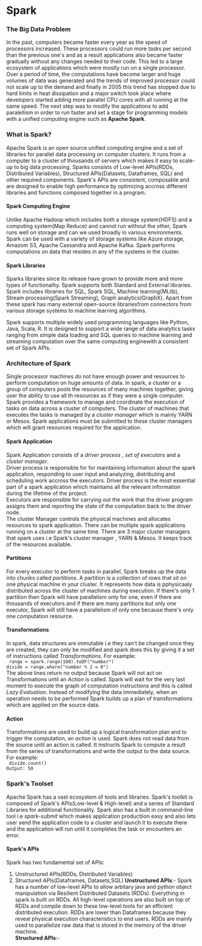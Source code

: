 # Spark  
### The Big Data Problem
In the past, computers became faster every year as the speed of processors increased. These processors could run more tasks per second than the previous one's and as a result applications also became faster gradually without any changes needed to their code. This led to a large ecosystem of applications which were mostly run on a single processor.
Over a period of time, the computations have become larger and huge volumes of data was generated and the trends of improved processor could not scale up to the demand and finally in 2005 this trend has stopped due to hard limits in heat dissipation and a major switch took place where developers started adding more parallel CPU cores with all running at the same speed.
The next step was to modify the applications to add paralellism in order to run faster and set a stage for programming models with a unified computing engine such as **Apache Spark**.  
### What is Spark?
Apache Spark is an open source unified computing engine and a set of libraries for parallel data processing on computer clusters. It runs from a computer to a cluster of thousands of servers which makes it easy to scale-up to big data processing. Sparks consists of Low-level APIs(RDDs, Distributed Variables), Structured APIs(Datasets, Dataframes, SQL) and other required components. Spark's APIs are consistent, composable and are designed to enable high performance by optimizing accross different libraries and functions composed together in a program.  
  
#### Spark Computing Engine  
Unlike Apache Hadoop which includes both a storage system(HDFS) and a computing system(Map Reduce) and cannot run without the other, Spark runs well on storage and can we used broadly in various environments. Spark can be used with a variety of storage systems like Azure storage, Amazom S3, Apache Cassandra and Apache Kafka. Spark performs computations on data that resides in any of the systems in the cluster.    
#### Spark Libraries  
Sparks libraries since its release have grown to provide more and more types of functionality. Spark supports both Standard and External libraries. Spark includes libraries for SQL, Spark SQL, Machine learning(MLlib), Stream processing(Spark Streaming), Graph analytics(GraphX). Apart from these spark has many external open-source librariesfrom connectors from various storage systems to machine learning algorithms.  

Spark supports multiple widely used programming languages like Python, Java, Scala, R. It is designed to support a wide range of data analytics tasks ranging from simple data loading and SQL queries to machine learning and streaming computation over the same computing enginewith a consistent set of Spark APIs.  

### Architecture of Spark  
Single processor machines do not have enough power and resources to perform computation on huge amounts of data. In spark, a cluster or a group of computers pools the resources of many machines together, giving user the ability to use all th resources as if they were a single computer. Spark provides a framework to manage and coordinate the execution of tasks on data across a cluster of computers. The cluster of machines that executes the tasks is managed by a *cluster manager* which is mainly YARN or Mesos. Spark applications must be submitted to these cluster managers which will grant resources required for the application.  
#### Spark Application  
Spark Application consists of a *driver process* , *set of executors* and a *cluster manager*.  
Driver process is responsible for for maintaining information about the spark application, responding to user input and analyzing, distributing and scheduling work accross the executors. Driver process is the most essential part of a spark application which maintains all the relevant information during the lifetime of the project.  
Executors are responsible for carrying out the work that the driver program assigns them and reporting the state of the computation back to the driver node.  
The cluster Manager controls the physical machines and allocates resources to spark application. There can be mutliple spark applications running on a cluster at the same time. There are 3 major cluster managers that spark uses i.e Spark's cluster manager , YARN & Mesos. It keeps track of the resources available.  
#### Partitions  
For every executor to perform tasks in parallel, Spark breaks up the data into chunks called *partitions*. A partition is a collection of rows that sit on one physical machine in your cluster. It represents how data is pphysicaaly distributed across the cluster of machines during execution. If there's only 1 partition then Spark will have parallelism only for one, even if there are thousands of executors and if there are many partitions but only one executor, Spark will still have a parallelism of only one because there's only one computation resource.  
#### Transformations  
In spark, data structures are immutable i.e they can't be changed once they are created, they can only be modified and spark does this by giving it a set of instructions called *Transformations*. For example:  
` range = spark.range(100).toDF("number")`  
`divide = range.where("number % 2 = 0")`    
The above lines return no output because Spark will not act on Transformations until an *Action* is called. Spark will wait for the very last moment to execute the graph of computation instructions and this is called *Lazy Evaluation*. Instead of modifying the data immediately, when an operation needs to be performed Spark builds up a plan of transformations which are applied on the source data.  
#### Action  
Transformations are used to build up a logical transformation plan and to trigger the computation, an *action* is used. Spark does not read data from the source until an action is called. It instructs Spark to compute a result from the series of transformations and write the output to the data source. For example:  
` divide.count()`  
`Output: 50`  
### Spark's Toolset  
Apache Spark has a vast ecosystem of tools and libraries. Spark's toolkit is composed of Spark's APIs(Low-level & High-level) and a series of Standard Libraries for additional functionality. Spark also has a built in command-line tool i.e *spark-submit* which makes application productiion easy and also lets user send the application code to a cluster and launch it to execute there and the application will run until it completes the task or encounters an error.  

#### Spark's APIs  
Spark has two fundamental set of APIs:  
1. Unstructured APIs(RDDs, Distributed Variables)  
2. Structured APIs(Dataframes, Datasets,SQL)
**Unstructured APIs**:- Spark has a number of low-level APIs to allow arbitary java and python object manipulation via Resilient Distributed Datasets (RDDs). Everything in spark is built on RDDs. All high-level operations are also built on top of RDDs and compile down to these low-level tools for an efficient distributed execution. RDDs are lower than Dataframes because they reveal physical execution characteristics to end users. RDDs are mainly used to parallelize raw data that is stored in the memory of the driver machine.  
**Structured APIs**:-

